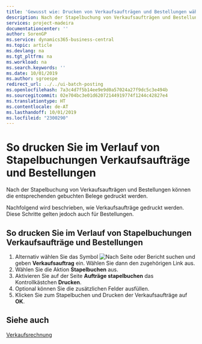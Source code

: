 ```yaml
---
title: 'Gewusst wie: Drucken von Verkaufsaufträgen und Bestellungen während der Stapelbuchung.'
description: Nach der Stapelbuchung von Verkaufsaufträgen und Bestellungen können die entsprechenden gebuchten Belege gedruckt werden.
services: project-madeira
documentationcenter: ''
author: SorenGP
ms.service: dynamics365-business-central
ms.topic: article
ms.devlang: na
ms.tgt_pltfrm: na
ms.workload: na
ms.search.keywords: ''
ms.date: 10/01/2019
ms.author: sgroespe
redirect_url: ../../ui-batch-posting
ms.openlocfilehash: 7a3c4d7f5b14ee9e9d0a57024a27f9dc5c3e494b
ms.sourcegitcommit: 02e704bc3e01d62072144919774f1244c42827e4
ms.translationtype: HT
ms.contentlocale: de-AT
ms.lasthandoff: 10/01/2019
ms.locfileid: "2300290"
---
```

# <a name="print-sales-and-purchase-orders-during-batch-posting"></a>So drucken Sie im Verlauf von Stapelbuchungen Verkaufsaufträge und Bestellungen
Nach der Stapelbuchung von Verkaufsaufträgen und Bestellungen können die entsprechenden gebuchten Belege gedruckt werden.  

Nachfolgend wird beschrieben, wie Verkaufsaufträge gedruckt werden. Diese Schritte gelten jedoch auch für Bestellungen.  

## <a name="to-print-sales-and-purchase-orders-during-batch-posting"></a>So drucken Sie im Verlauf von Stapelbuchungen Verkaufsaufträge und Bestellungen  

1.  Alternativ wählen Sie das Symbol ![Nach Seite oder Bericht suchen](../../media/ui-search/search_small.png "Nach Seite oder Bericht suchen") und geben **Verkaufsauftrag** ein. Wählen Sie dann den zugehörigen Link aus.  
2.  Wählen Sie die Aktion **Stapelbuchen** aus.  
3.  Aktivieren Sie auf der Seite **Aufträge stapelbuchen** das Kontrollkästchen **Drucken**.  
4.  Optional können Sie die zusätzlichen Felder ausfüllen.  
5.  Klicken Sie zum Stapelbuchen und Drucken der Verkaufsaufträge auf **OK**.  

## <a name="see-also"></a>Siehe auch  
[Verkaufsrechnung](../../sales-how-invoice-sales.md)
